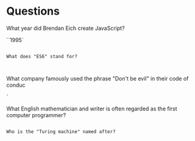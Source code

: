 # Questions

What year did Brendan Eich create JavaScript?

``1995`



```

What does "ES6" stand for?



```

What company famously used the phrase "Don't be evil" in their code of conduc

`

What English mathematician and writer is often regarded as the first computer programmer?

```

Who is the "Turing machine" named after?


```
